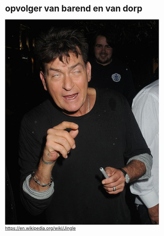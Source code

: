 # opvolger van barend en van dorp
![](https://github.com/nondejus/italwater/blob/main/ArtBoard%20Image%20(344).jpg)
https://en.wikipedia.org/wiki/Jingle

